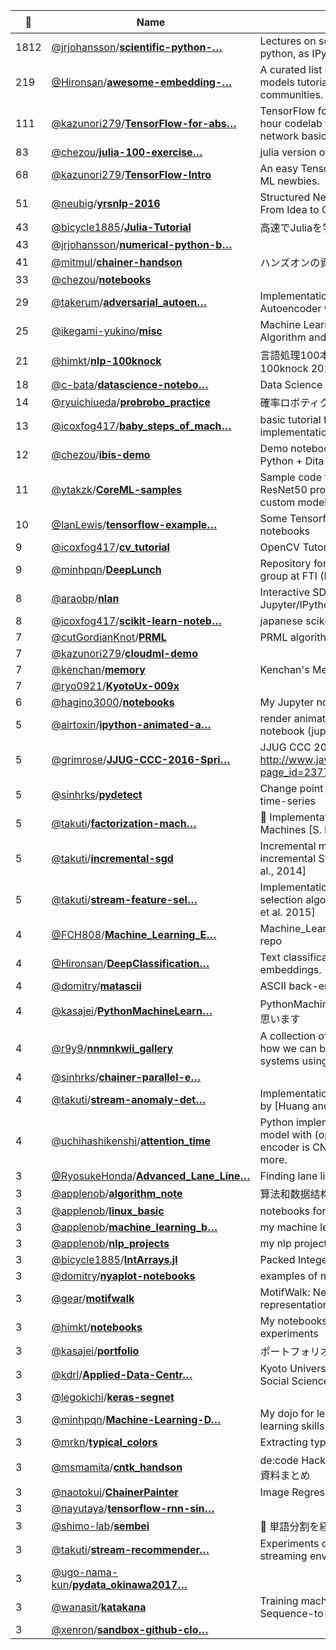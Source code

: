 |:star2: | Name | Description | 🌍|
|---|---|---|---|
|1812|[@jrjohansson](https://github.com/jrjohansson)/[**scientific-python-…**](https://github.com/jrjohansson/scientific-python-lectures)|Lectures on scientific computing with python, as IPython notebooks.||
|219|[@Hironsan](https://github.com/Hironsan)/[**awesome-embedding-…**](https://github.com/Hironsan/awesome-embedding-models)|A curated list of awesome embedding models tutorials, projects and communities.||
|111|[@kazunori279](https://github.com/kazunori279)/[**TensorFlow-for-abs…**](https://github.com/kazunori279/TensorFlow-for-absolute-beginners)|TensorFlow for absolute beginners: a 3-hour codelab for self-learning neural network basics without hard math.||
|83|[@chezou](https://github.com/chezou)/[**julia-100-exercise…**](https://github.com/chezou/julia-100-exercises)|julia version of 100 numpy exercises||
|68|[@kazunori279](https://github.com/kazunori279)/[**TensorFlow-Intro**](https://github.com/kazunori279/TensorFlow-Intro)|An easy TensorFlow introduction for all ML newbies.||
|51|[@neubig](https://github.com/neubig)/[**yrsnlp-2016**](https://github.com/neubig/yrsnlp-2016)|Structured Neural Networks for NLP: From Idea to Code||
|43|[@bicycle1885](https://github.com/bicycle1885)/[**Julia-Tutorial**](https://github.com/bicycle1885/Julia-Tutorial)|高速でJuliaを学ぶチュートリアル||
|43|[@jrjohansson](https://github.com/jrjohansson)/[**numerical-python-b…**](https://github.com/jrjohansson/numerical-python-book-code)|||
|41|[@mitmul](https://github.com/mitmul)/[**chainer-handson**](https://github.com/mitmul/chainer-handson)|ハンズオンの資料||
|33|[@chezou](https://github.com/chezou)/[**notebooks**](https://github.com/chezou/notebooks)|||
|29|[@takerum](https://github.com/takerum)/[**adversarial_autoen…**](https://github.com/takerum/adversarial_autoencoder)|Implementation of Adversarial Autoencoder with Theano||
|25|[@ikegami-yukino](https://github.com/ikegami-yukino)/[**misc**](https://github.com/ikegami-yukino/misc)|Machine Learning / Randomized Algorithm and more||
|21|[@himkt](https://github.com/himkt)/[**nlp-100knock**](https://github.com/himkt/nlp-100knock)|言語処理100本ノック 2015, nlp-100knock 2015||
|18|[@c-bata](https://github.com/c-bata)/[**datascience-notebo…**](https://github.com/c-bata/datascience-notebook)|Data Science Notebooks in Python3||
|14|[@ryuichiueda](https://github.com/ryuichiueda)/[**probrobo_practice**](https://github.com/ryuichiueda/probrobo_practice)|確率ロボティクスのアルゴリズム解説|[:arrow_upper_right:](https://blog.ueda.asia/?p=9479)|
|13|[@icoxfog417](https://github.com/icoxfog417)/[**baby_steps_of_mach…**](https://github.com/icoxfog417/baby_steps_of_machine_learning)|basic tutorial for machine learning implementation||
|12|[@chezou](https://github.com/chezou)/[**ibis-demo**](https://github.com/chezou/ibis-demo)|Demo notebook of Ibis for "Spark + Python + Dita science Festival"||
|11|[@ytakzk](https://github.com/ytakzk)/[**CoreML-samples**](https://github.com/ytakzk/CoreML-samples)|Sample code for Core ML using ResNet50 provided by Apple and a custom model generated by coremltools.||
|10|[@IanLewis](https://github.com/IanLewis)/[**tensorflow-example…**](https://github.com/IanLewis/tensorflow-examples)|Some Tensorflow examples and Jupyter notebooks||
|9|[@icoxfog417](https://github.com/icoxfog417)/[**cv_tutorial**](https://github.com/icoxfog417/cv_tutorial)|OpenCV Tutorial||
|9|[@minhpqn](https://github.com/minhpqn)/[**DeepLunch**](https://github.com/minhpqn/DeepLunch)|Repository for Deep Learning study group at FTI (FPT)||
|8|[@araobp](https://github.com/araobp)/[**nlan**](https://github.com/araobp/nlan)|Interactive SDN/IOT with tega db and Jupyter/IPython||
|8|[@icoxfog417](https://github.com/icoxfog417)/[**scikit-learn-noteb…**](https://github.com/icoxfog417/scikit-learn-notebook)|japanese scikit-learn tutorial||
|7|[@cutGordianKnot](https://github.com/cutGordianKnot)/[**PRML**](https://github.com/cutGordianKnot/PRML)|PRML algorithms implemented in Python||
|7|[@kazunori279](https://github.com/kazunori279)/[**cloudml-demo**](https://github.com/kazunori279/cloudml-demo)|||
|7|[@kenchan](https://github.com/kenchan)/[**memory**](https://github.com/kenchan/memory)|Kenchan's Memory||
|7|[@ryo0921](https://github.com/ryo0921)/[**KyotoUx-009x**](https://github.com/ryo0921/KyotoUx-009x)|||
|6|[@hagino3000](https://github.com/hagino3000)/[**notebooks**](https://github.com/hagino3000/notebooks)|My Jupyter notebooks||
|5|[@airtoxin](https://github.com/airtoxin)/[**ipython-animated-a…**](https://github.com/airtoxin/ipython-animated-array)|render animated array on ipython-notebook (jupyter)||
|5|[@grimrose](https://github.com/grimrose)/[**JJUG-CCC-2016-Spri…**](https://github.com/grimrose/JJUG-CCC-2016-Spring)|JJUG CCC 2016 Spring http://www.java-users.jp/?page_id=2377 #jjug_ccc #ccc_m61||
|5|[@sinhrks](https://github.com/sinhrks)/[**pydetect**](https://github.com/sinhrks/pydetect)|Change point and anomaly detections for time-series||
|5|[@takuti](https://github.com/takuti)/[**factorization-mach…**](https://github.com/takuti/factorization-machines)|:slot_machine: Implementation of Factorization Machines [S. Rendle, 2012]||
|5|[@takuti](https://github.com/takuti)/[**incremental-sgd**](https://github.com/takuti/incremental-sgd)|Incremental matrix factorization with incremental SGD algorithm [J. Vinagre, et al., 2014]||
|5|[@takuti](https://github.com/takuti)/[**stream-feature-sel…**](https://github.com/takuti/stream-feature-selection)|Implementation of unsupervised feature selection algorithm proposed by [Huang, et al. 2015]||
|4|[@FCH808](https://github.com/FCH808)/[**Machine_Learning_E…**](https://github.com/FCH808/Machine_Learning_Engineer_Nanodegree)|Machine_Learning_Engineer_Nanodegree repo||
|4|[@Hironsan](https://github.com/Hironsan)/[**DeepClassification…**](https://github.com/Hironsan/DeepClassification)|Text classification meets word embeddings.||
|4|[@domitry](https://github.com/domitry)/[**matascii**](https://github.com/domitry/matascii)|ASCII back-end for matplotlib||
|4|[@kasajei](https://github.com/kasajei)/[**PythonMachineLearn…**](https://github.com/kasajei/PythonMachineLearning)|PythonMachineLearningを学んでいこうと思います||
|4|[@r9y9](https://github.com/r9y9)/[**nnmnkwii_gallery**](https://github.com/r9y9/nnmnkwii_gallery)|A collection of examples demonstrating how we can build speech synthesis systems using nnmnkwii.|[:arrow_upper_right:](https://github.com/r9y9/nnmnkwii)|
|4|[@sinhrks](https://github.com/sinhrks)/[**chainer-parallel-e…**](https://github.com/sinhrks/chainer-parallel-examples)|||
|4|[@takuti](https://github.com/takuti)/[**stream-anomaly-det…**](https://github.com/takuti/stream-anomaly-detect)|Implementation of algorithms proposed by [Huang and Kasiviswanathan]||
|4|[@uchihashikenshi](https://github.com/uchihashikenshi)/[**attention_time**](https://github.com/uchihashikenshi/attention_time)|Python implementation of a time-series model with (optional) attention where the encoder is CNN, decoder is LSTM, and more.||
|3|[@RyosukeHonda](https://github.com/RyosukeHonda)/[**Advanced_Lane_Line…**](https://github.com/RyosukeHonda/Advanced_Lane_Lines)|Finding lane lines on the road||
|3|[@applenob](https://github.com/applenob)/[**algorithm_note**](https://github.com/applenob/algorithm_note)|算法和数据结构学习笔记||
|3|[@applenob](https://github.com/applenob)/[**linux_basic**](https://github.com/applenob/linux_basic)|notebooks for my linux learning blog.||
|3|[@applenob](https://github.com/applenob)/[**machine_learning_b…**](https://github.com/applenob/machine_learning_basic)|my machine learning notes||
|3|[@applenob](https://github.com/applenob)/[**nlp_projects**](https://github.com/applenob/nlp_projects)|my nlp projects notebook||
|3|[@bicycle1885](https://github.com/bicycle1885)/[**IntArrays.jl**](https://github.com/bicycle1885/IntArrays.jl)|Packed Integer Arrays||
|3|[@domitry](https://github.com/domitry)/[**nyaplot-notebooks**](https://github.com/domitry/nyaplot-notebooks)|examples of nyaplot||
|3|[@gear](https://github.com/gear)/[**motifwalk**](https://github.com/gear/motifwalk)|MotifWalk: Network local structural representation embedding.||
|3|[@himkt](https://github.com/himkt)/[**notebooks**](https://github.com/himkt/notebooks)|My notebooks which were made for experiments||
|3|[@kasajei](https://github.com/kasajei)/[**portfolio**](https://github.com/kasajei/portfolio)|ポートフォリオを最適化しよう！||
|3|[@kdrl](https://github.com/kdrl)/[**Applied-Data-Centr…**](https://github.com/kdrl/Applied-Data-Centric-Social-Sciences)|Kyoto University Applied Data-Centric Social Sciences Study Group||
|3|[@legokichi](https://github.com/legokichi)/[**keras-segnet**](https://github.com/legokichi/keras-segnet)|||
|3|[@minhpqn](https://github.com/minhpqn)/[**Machine-Learning-D…**](https://github.com/minhpqn/Machine-Learning-Dojo)|My dojo for learning and training machine learning skills||
|3|[@mrkn](https://github.com/mrkn)/[**typical_colors**](https://github.com/mrkn/typical_colors)|Extracting typical colors from images||
|3|[@msmamita](https://github.com/msmamita)/[**cntk_handson**](https://github.com/msmamita/cntk_handson)|de:code Hackdays のhand-on で使用する資料まとめ||
|3|[@naotokui](https://github.com/naotokui)/[**ChainerPainter**](https://github.com/naotokui/ChainerPainter)|Image Regression in Chainer||
|3|[@nayutaya](https://github.com/nayutaya)/[**tensorflow-rnn-sin…**](https://github.com/nayutaya/tensorflow-rnn-sin)|||
|3|[@shimo-lab](https://github.com/shimo-lab)/[**sembei**](https://github.com/shimo-lab/sembei)|:rice_cracker: 単語分割を経由しない単語埋め込み :rice_cracker:||
|3|[@takuti](https://github.com/takuti)/[**stream-recommender…**](https://github.com/takuti/stream-recommender)|Experiments of item recommendation in a streaming environment||
|3|[@ugo-nama-kun](https://github.com/ugo-nama-kun)/[**pydata_okinawa2017…**](https://github.com/ugo-nama-kun/pydata_okinawa2017)|||
|3|[@wanasit](https://github.com/wanasit)/[**katakana**](https://github.com/wanasit/katakana)|Training machine to write Katakana using Sequence-to-Sequence technique||
|3|[@xenron](https://github.com/xenron)/[**sandbox-github-clo…**](https://github.com/xenron/sandbox-github-clone)|||

